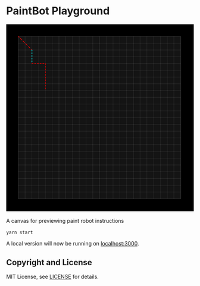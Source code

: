 
# PaintBot Playground

![Demo](plotter.png?raw=true "Demo")

A canvas for previewing paint robot instructions

```
yarn start
```

A local version will now be running on [localhost:3000](http://localhost:3000).


## Copyright and License

MIT License, see [LICENSE](LICENSE) for details.
